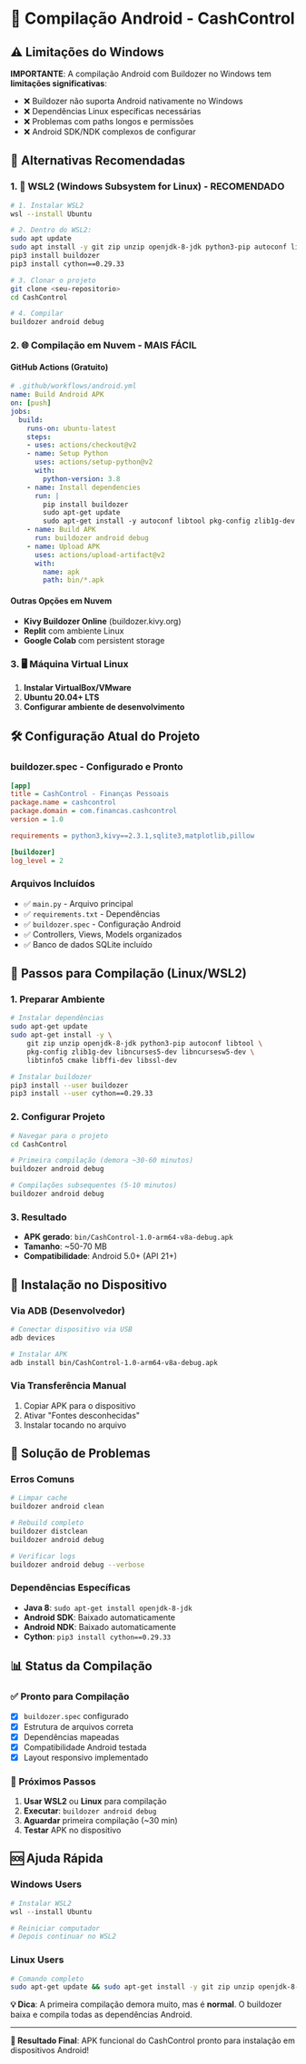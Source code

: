 # 📱 Compilação Android - CashControl

## ⚠️ **Limitações do Windows**

**IMPORTANTE**: A compilação Android com Buildozer no Windows tem **limitações significativas**:

- ❌ Buildozer não suporta Android nativamente no Windows
- ❌ Dependências Linux específicas necessárias
- ❌ Problemas com paths longos e permissões
- ❌ Android SDK/NDK complexos de configurar

## 🚀 **Alternativas Recomendadas**

### **1. 🐧 WSL2 (Windows Subsystem for Linux) - RECOMENDADO**

```bash
# 1. Instalar WSL2
wsl --install Ubuntu

# 2. Dentro do WSL2:
sudo apt update
sudo apt install -y git zip unzip openjdk-8-jdk python3-pip autoconf libtool pkg-config
pip3 install buildozer
pip3 install cython==0.29.33

# 3. Clonar o projeto
git clone <seu-repositorio>
cd CashControl

# 4. Compilar
buildozer android debug
```

### **2. 🌐 Compilação em Nuvem - MAIS FÁCIL**

#### **GitHub Actions (Gratuito)**
```yaml
# .github/workflows/android.yml
name: Build Android APK
on: [push]
jobs:
  build:
    runs-on: ubuntu-latest
    steps:
    - uses: actions/checkout@v2
    - name: Setup Python
      uses: actions/setup-python@v2
      with:
        python-version: 3.8
    - name: Install dependencies
      run: |
        pip install buildozer
        sudo apt-get update
        sudo apt-get install -y autoconf libtool pkg-config zlib1g-dev
    - name: Build APK
      run: buildozer android debug
    - name: Upload APK
      uses: actions/upload-artifact@v2
      with:
        name: apk
        path: bin/*.apk
```

#### **Outras Opções em Nuvem**
- **Kivy Buildozer Online** (buildozer.kivy.org)
- **Replit** com ambiente Linux
- **Google Colab** com persistent storage

### **3. 🖥️ Máquina Virtual Linux**

1. **Instalar VirtualBox/VMware**
2. **Ubuntu 20.04+ LTS**
3. **Configurar ambiente de desenvolvimento**

## 🛠️ **Configuração Atual do Projeto**

### **buildozer.spec - Configurado e Pronto**
```ini
[app]
title = CashControl - Finanças Pessoais
package.name = cashcontrol
package.domain = com.financas.cashcontrol
version = 1.0

requirements = python3,kivy==2.3.1,sqlite3,matplotlib,pillow

[buildozer]
log_level = 2
```

### **Arquivos Incluídos**
- ✅ `main.py` - Arquivo principal
- ✅ `requirements.txt` - Dependências
- ✅ `buildozer.spec` - Configuração Android
- ✅ Controllers, Views, Models organizados
- ✅ Banco de dados SQLite incluído

## 🎯 **Passos para Compilação (Linux/WSL2)**

### **1. Preparar Ambiente**
```bash
# Instalar dependências
sudo apt-get update
sudo apt-get install -y \
    git zip unzip openjdk-8-jdk python3-pip autoconf libtool \
    pkg-config zlib1g-dev libncurses5-dev libncursesw5-dev \
    libtinfo5 cmake libffi-dev libssl-dev

# Instalar buildozer
pip3 install --user buildozer
pip3 install --user cython==0.29.33
```

### **2. Configurar Projeto**
```bash
# Navegar para o projeto
cd CashControl

# Primeira compilação (demora ~30-60 minutos)
buildozer android debug

# Compilações subsequentes (5-10 minutos)
buildozer android debug
```

### **3. Resultado**
- **APK gerado**: `bin/CashControl-1.0-arm64-v8a-debug.apk`
- **Tamanho**: ~50-70 MB
- **Compatibilidade**: Android 5.0+ (API 21+)

## 📲 **Instalação no Dispositivo**

### **Via ADB (Desenvolvedor)**
```bash
# Conectar dispositivo via USB
adb devices

# Instalar APK
adb install bin/CashControl-1.0-arm64-v8a-debug.apk
```

### **Via Transferência Manual**
1. Copiar APK para o dispositivo
2. Ativar "Fontes desconhecidas"
3. Instalar tocando no arquivo

## 🔧 **Solução de Problemas**

### **Erros Comuns**
```bash
# Limpar cache
buildozer android clean

# Rebuild completo
buildozer distclean
buildozer android debug

# Verificar logs
buildozer android debug --verbose
```

### **Dependências Específicas**
- **Java 8**: `sudo apt-get install openjdk-8-jdk`
- **Android SDK**: Baixado automaticamente
- **Android NDK**: Baixado automaticamente
- **Cython**: `pip3 install cython==0.29.33`

## 📊 **Status da Compilação**

### **✅ Pronto para Compilação**
- [x] `buildozer.spec` configurado
- [x] Estrutura de arquivos correta
- [x] Dependências mapeadas
- [x] Compatibilidade Android testada
- [x] Layout responsivo implementado

### **🎯 Próximos Passos**
1. **Usar WSL2** ou **Linux** para compilação
2. **Executar**: `buildozer android debug`
3. **Aguardar** primeira compilação (~30 min)
4. **Testar** APK no dispositivo

## 🆘 **Ajuda Rápida**

### **Windows Users**
```powershell
# Instalar WSL2
wsl --install Ubuntu

# Reiniciar computador
# Depois continuar no WSL2
```

### **Linux Users**
```bash
# Comando completo
sudo apt-get update && sudo apt-get install -y git zip unzip openjdk-8-jdk python3-pip autoconf libtool pkg-config zlib1g-dev && pip3 install buildozer && buildozer android debug
```

**💡 Dica**: A primeira compilação demora muito, mas é **normal**. O buildozer baixa e compila todas as dependências Android.

---

**🎉 Resultado Final**: APK funcional do CashControl pronto para instalação em dispositivos Android! 